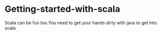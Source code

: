 # Getting-started-with-scala
Scala can be fun too.You need to get your hands dirty with java to get into scala
